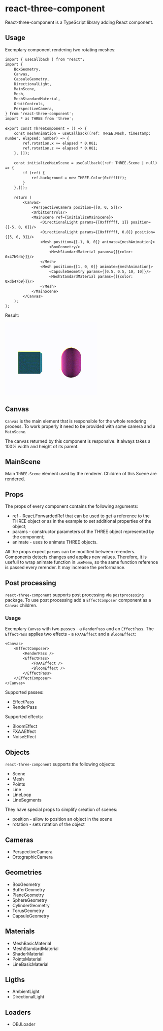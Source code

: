 # react-three-component
React-three-component is a TypeScript library adding React component.

## Usage
Exemplary component rendering two rotating meshes:

```tsx
import { useCallback } from "react";
import {
    BoxGeometry,
    Canvas,
    CapsuleGeometry,
    DirectionalLight,
    MainScene,
    Mesh,
    MeshStandardMaterial,
    OrbitControls,
    PerspectiveCamera,
} from 'react-three-component';
import * as THREE from 'three';

export const ThreeComponent = () => {
    const meshAnimation = useCallback((ref: THREE.Mesh, timestamp: number, elapsed: number) => {
        ref.rotation.x += elapsed * 0.001;
        ref.rotation.z += elapsed * 0.001;
    }, []);

    const initializeMainScene = useCallback((ref: THREE.Scene | null) => {
        if (ref) {
            ref.background = new THREE.Color(0xffffff);
        }
    },[]);

    return (
        <Canvas>
            <PerspectiveCamera position={[0, 0, 5]}/>
            <OrbitControls/>
            <MainScene ref={initializeMainScene}>
                <DirectionalLight params={[0xffffff, 1]} position={[-5, 0, 0]}/>
                <DirectionalLight params={[0xffffff, 0.8]} position={[5, 0, 3]}/>
                <Mesh position={[-1, 0, 0]} animate={meshAnimation}>
                    <BoxGeometry/>
                    <MeshStandardMaterial params={[{color: 0x47b9db}]}/>
                </Mesh>
                <Mesh position={[1, 0, 0]} animate={meshAnimation}>
                    <CapsuleGeometry params={[0.5, 0.5, 10, 10]}/>
                    <MeshStandardMaterial params={[{color: 0xdb47b9}]}/>
                </Mesh>
            </MainScene>
        </Canvas>
    );
};
```
Result:

![Exemplary component video](https://raw.githubusercontent.com/TheDoom-IT/DawidBadurekThesis/master/docs/example.gif)

## Canvas
`Canvas` is the main element that is responsible for the whole rendering process.
To work properly it need to be provided with some camera and a `MainScene`.

The canvas returned by this component is responsive. It always takes a 100% width and height of its parent.

## MainScene
Main `THREE.Scene` element used by the renderer. Children of this Scene are
rendered.

## Props
The props of every component contains the following arguments:
- ref - React.ForwardedRef that can be used to get a reference to the 
THREE object or as in the example to set additional properties of the object;
- params - constructor parameters of the THREE object represented by the component;
- animate - uses to animate THREE objects.

All the props expect `params` can be modified between rerenders. Components
detects changes and applies new values. Therefore, it is usefull to wrap animate function in
`useMemo`, so the same function reference is passed every rerender.
It may increase the performance.

## Post processing
`react-three-component` supports post processing via `postprocessing` package.
To use post processing add a `EffectComposer` component as a `Canvas` children.

### Usage
Exemplary `Canvas` with two passes - a `RenderPass` and an `EffectPass`. The `EffectPass`
applies two effects - a `FXAAEffect` and a `BloomEffect`:
```tsx
<Canvas>
    <EffectComposer>
        <RenderPass />
        <EffectPass>
            <FXAAEffect />
            <BloomEffect />
        </EffectPass>
    </EffectComposer>
</Canvas>
```
Supported passes:
- EffectPass
- RenderPass

Supported effects:
- BloomEffect
- FXAAEffect
- NoiseEffect

## Objects
`react-three-component` supports the following objects:
- Scene
- Mesh
- Points
- Line
- LineLoop
- LineSegments

They have special props to simplify creation of scenes:
- position - allow to position an object in the scene
- rotation - sets rotation of the object

## Cameras
- PerspectiveCamera
- OrtographicCamera

## Geometries
- BoxGeometry
- BufferGeometry
- PlaneGeometry
- SphereGeometry
- CylinderGeometry
- TorusGeometry
- CapsuleGeometry

## Materials
- MeshBasicMaterial
- MeshStandardMaterial
- ShaderMaterial
- PointsMaterial
- LineBasicMaterial

## Ligths
- AmbientLight
- DirectionalLight

## Loaders
- OBJLoader